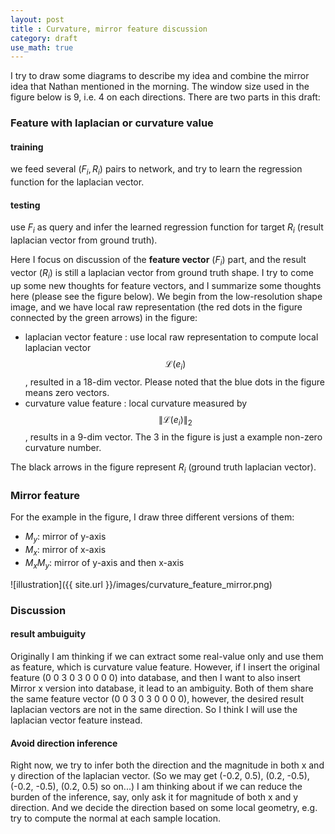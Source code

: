 ```yaml
---
layout: post
title : Curvature, mirror feature discussion
category: draft
use_math: true
---
```

I try to draw some diagrams to describe my idea and combine the mirror idea that Nathan mentioned in the morning.
The window size used in the figure below is 9, i.e. 4 on each directions.
There are two parts in this draft:

### Feature with laplacian or curvature value

#### training 
we feed several $(F_i, R_i)$ pairs to network, and try to learn the regression function for the laplacian vector.

#### testing
use $F_i$ as query and infer the learned regression function for target $R_i$ (result laplacian vector from ground truth).

Here I focus on discussion of the **feature vector** ($F_i$) part, and the result vector ($R_i$) is still a laplacian vector from ground truth shape. 
I try to come up some new thoughts for feature vectors, and I summarize some thoughts here (please see the figure below).
We begin from the low-resolution shape image, and we have local raw representation (the red dots in the figure connected by the green arrows) in the figure: 

* laplacian vector feature : use local raw representation to compute local laplacian vector $$ \mathcal{L}(e_i)$$, resulted in a 18-dim vector.
Please noted that the blue dots in the figure means zero vectors.
* curvature value feature : local curvature measured by $$ \| \mathcal{L}(e_i) \|_2$$, results in a 9-dim vector.
The 3 in the figure is just a example non-zero curvature number.

The black arrows in the figure represent $R_i$ (ground truth laplacian vector).

### Mirror feature

For the example in the figure, I draw three different versions of them:

* $M_y$: mirror of y-axis 
* $M_x$: mirror of x-axis
* $M_x M_y$: mirror of y-axis and then x-axis

![illustration]({{ site.url }}/images/curvature_feature_mirror.png)

### Discussion

#### result ambuiguity
 
Originally I am thinking if we can extract some real-value only and use them as feature, which is curvature value feature.
However, if I insert the original feature (0 0 3 0 3 0 0 0 0) into database, and  then I want to also insert Mirror x version into database,
it lead to an ambiguity.
Both of them share the same feature vector (0 0 3 0 3 0 0 0 0), however, the desired result laplacian vectors are not in the same direction.
So I think I will use the laplacian vector feature instead.

#### Avoid direction inference

Right now, we try to infer both the direction and the magnitude in both x and y direction of the laplacian vector.
(So we may get (-0.2, 0.5), (0.2, -0.5), (-0.2, -0.5), (0.2, 0.5) so on...)
I am  thinking about if we can reduce the burden of the inference, say, only ask it for magnitude of both x and y direction.
And we decide the direction based on some local geometry, e.g. try to compute the normal at each sample location.





 